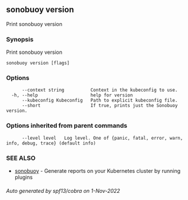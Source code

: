 ## sonobuoy version

Print sonobuoy version

### Synopsis

Print sonobuoy version

```
sonobuoy version [flags]
```

### Options

```
      --context string          Context in the kubeconfig to use.
  -h, --help                    help for version
      --kubeconfig Kubeconfig   Path to explicit kubeconfig file.
      --short                   If true, prints just the Sonobuoy version.
```

### Options inherited from parent commands

```
      --level level   Log level. One of {panic, fatal, error, warn, info, debug, trace} (default info)
```

### SEE ALSO

* [sonobuoy](sonobuoy.md)	 - Generate reports on your Kubernetes cluster by running plugins

###### Auto generated by spf13/cobra on 1-Nov-2022
